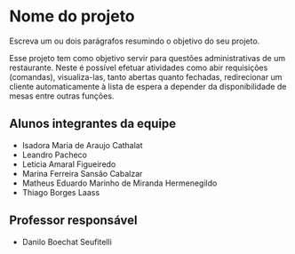 # Nome do projeto
Escreva um ou dois parágrafos resumindo o objetivo do seu projeto.

Esse projeto tem como objetivo servir para questões administrativas de um restaurante. Neste é possível efetuar atividades como abir requisições (comandas), visualiza-las, tanto  abertas quanto fechadas, redirecionar um cliente automaticamente à lista de espera a depender da disponibilidade de mesas entre outras funções. 

## Alunos integrantes da equipe

* Isadora Maria de Araujo Cathalat
* Leandro Pacheco
* Leticia Amaral Figueiredo
* Marina Ferreira Sansão Cabalzar
* Matheus Eduardo Marinho de Miranda Hermenegildo
* Thiago Borges Laass

## Professor responsável 

* Danilo Boechat Seufitelli

